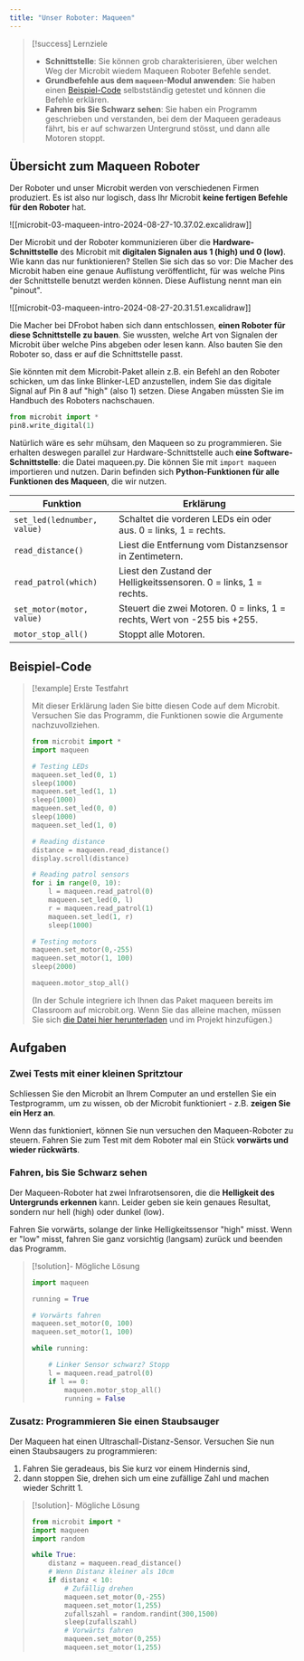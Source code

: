```yaml
---
title: "Unser Roboter: Maqueen"
---
```

> [!success]  Lernziele
> 
> - **Schnittstelle**: Sie können grob charakterisieren, über welchen Weg der Microbit wiedem Maqueen Roboter Befehle sendet.
> - **Grundbefehle aus dem `maqueen`-Modul anwenden**: Sie haben einen [Beispiel-Code](#beispiel-code) selbstständig getestet und können die Befehle erklären.
> - **Fahren bis Sie Schwarz sehen**: Sie haben ein Programm geschrieben und verstanden, bei dem der Maqueen geradeaus fährt, bis er auf schwarzen Untergrund stösst, und dann alle Motoren stoppt.

## Übersicht zum Maqueen Roboter

Der Roboter und unser Microbit werden von verschiedenen Firmen produziert. Es ist also nur logisch, dass Ihr Microbit **keine fertigen Befehle für den Roboter** hat. 


![[microbit-03-maqueen-intro-2024-08-27-10.37.02.excalidraw]]

Der Microbit und der Roboter kommunizieren über die **Hardware-Schnittstelle** des Microbit mit **digitalen Signalen aus 1 (high) und 0 (low)**. Wie kann das nur funktionieren? Stellen Sie sich das so vor: Die Macher des Microbit haben eine genaue Auflistung veröffentlicht, für was welche Pins der Schnittstelle benutzt werden können. Diese Auflistung nennt man ein "pinout".

![[microbit-03-maqueen-intro-2024-08-27-20.31.51.excalidraw]]

Die Macher bei DFrobot haben sich dann entschlossen, **einen Roboter für diese Schnittstelle zu bauen**. Sie wussten, welche Art von Signalen der Microbit über welche Pins abgeben oder lesen kann. Also bauten Sie den Roboter so, dass er auf die Schnittstelle passt.

Sie könnten mit dem Microbit-Paket allein z.B. ein Befehl an den Roboter schicken, um das linke Blinker-LED anzustellen, indem Sie das digitale Signal auf Pin 8 auf "high" (also 1) setzen. Diese Angaben müssten Sie im Handbuch des Roboters nachschauen.

```python
from microbit import *
pin8.write_digital(1)
```

Natürlich wäre es sehr mühsam, den Maqueen so zu programmieren. Sie erhalten deswegen parallel zur Hardware-Schnittstelle auch **eine Software-Schnittstelle**: die Datei maqueen.py. Die können Sie mit `import maqueen` importieren und nutzen. Darin befinden sich **Python-Funktionen für alle Funktionen des Maqueen**, die wir nutzen.

| Funktion                    | Erklärung                                                                |
| --------------------------- | ------------------------------------------------------------------------ |
| `set_led(lednumber, value)` | Schaltet die vorderen LEDs ein oder aus. 0 = links, 1 = rechts.          |
| `read_distance()`           | Liest die Entfernung vom Distanzsensor in Zentimetern.                   |
| `read_patrol(which)`        | Liest den Zustand der Helligkeitssensoren. 0 = links, 1 = rechts.        |
| `set_motor(motor, value)`   | Steuert die zwei Motoren. 0 = links, 1 = rechts, Wert von -255 bis +255. |
| `motor_stop_all()`          | Stoppt alle Motoren.                                                     |
## Beispiel-Code

> [!example] Erste Testfahrt
> 
> Mit dieser Erklärung laden Sie bitte diesen Code auf dem Microbit. Versuchen Sie das Programm, die Funktionen sowie die Argumente nachzuvollziehen.
> 
> ```python
> from microbit import *
> import maqueen
> 
> # Testing LEDs
> maqueen.set_led(0, 1)
> sleep(1000)
> maqueen.set_led(1, 1)
> sleep(1000)
> maqueen.set_led(0, 0)
> sleep(1000)
> maqueen.set_led(1, 0)
> 
> # Reading distance
> distance = maqueen.read_distance()
> display.scroll(distance)
> 
> # Reading patrol sensors
> for i in range(0, 10):
>     l = maqueen.read_patrol(0)
>     maqueen.set_led(0, l)
>     r = maqueen.read_patrol(1)
>     maqueen.set_led(1, r)
>     sleep(1000)
> 
> # Testing motors
> maqueen.set_motor(0,-255)
> maqueen.set_motor(1, 100)
> sleep(2000)
> 
> maqueen.motor_stop_all()
> ```
> 
> (In der Schule integriere ich Ihnen das Paket maqueen bereits im Classroom auf microbit.org. Wenn Sie das alleine machen, müssen Sie sich [die Datei hier herunterladen](https://github.com/marcchehab/microbit-maqueen) und im Projekt hinzufügen.)

## Aufgaben

### Zwei Tests mit einer kleinen Spritztour 

Schliessen Sie den Microbit an Ihrem Computer an und erstellen Sie ein Testprogramm, um zu wissen, ob der Microbit funktioniert - z.B. **zeigen Sie ein Herz an**.

Wenn das funktioniert, können Sie nun versuchen den Maqueen-Roboter zu steuern. Fahren Sie zum Test mit dem Roboter mal ein Stück **vorwärts und wieder rückwärts**.
### Fahren, bis Sie Schwarz sehen

Der Maqueen-Roboter hat zwei Infrarotsensoren, die die **Helligkeit des Untergrunds erkennen** kann. Leider geben sie kein genaues Resultat, sondern nur hell (high) oder dunkel (low).

Fahren Sie vorwärts, solange der linke Helligkeitssensor "high" misst. Wenn er "low" misst, fahren Sie ganz vorsichtig (langsam) zurück und beenden das Programm.

> [!solution]- Mögliche Lösung
> 
> ```python
> import maqueen
> 
> running = True
> 
> # Vorwärts fahren
> maqueen.set_motor(0, 100)
> maqueen.set_motor(1, 100)
> 
> while running:
> 
>     # Linker Sensor schwarz? Stopp
>     l = maqueen.read_patrol(0)
>     if l == 0:
>         maqueen.motor_stop_all()
>         running = False
> ```

### Zusatz: Programmieren Sie einen Staubsauger

Der Maqueen hat einen Ultraschall-Distanz-Sensor. Versuchen Sie nun einen Staubsaugers zu programmieren: 
1. Fahren Sie geradeaus, bis Sie kurz vor einem Hindernis sind, 
2. dann stoppen Sie, drehen sich um eine zufällige Zahl und machen wieder Schritt 1.

> [!solution]- Mögliche Lösung
> 
> ```python
> from microbit import *
> import maqueen
> import random
> 
> while True:
>     distanz = maqueen.read_distance()
>     # Wenn Distanz kleiner als 10cm
>     if distanz < 10:
>         # Zufällig drehen
>         maqueen.set_motor(0,-255)
>         maqueen.set_motor(1,255)
>         zufallszahl = random.randint(300,1500)
>         sleep(zufallszahl)
>         # Vorwärts fahren
>         maqueen.set_motor(0,255)
>         maqueen.set_motor(1,255)
> 
> 
> ```

